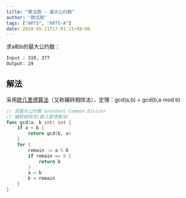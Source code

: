 ```yaml
---
title: "算法题 - 最大公约数"
author: "颇忒脱"
tags: ["ARTS", "ARTS-A"]
date: 2020-05-11T17:01:11+08:00
---
```


<!--more-->

求a和b的最大公约数：

```txt
Input : 319, 377
Output: 29
```

## 解法

采用[欧几里德算法](https://baike.baidu.com/item/%E6%9C%80%E5%A4%A7%E5%85%AC%E7%BA%A6%E6%95%B0)（又称辗转相除法），定理：gcd(a,b) = gcd(b,a mod b)

```go
// 求最大公约数 Greatest Common Divisor
// 辗转相除法(欧几里德算法)
func gcd(a, b int) int {
	if a < b {
		return gcd(b, a)
	}
	for {
		remain := a % b
		if remain == 0 {
			return b
		}
		a = b
		b = remain
	}
}
```

